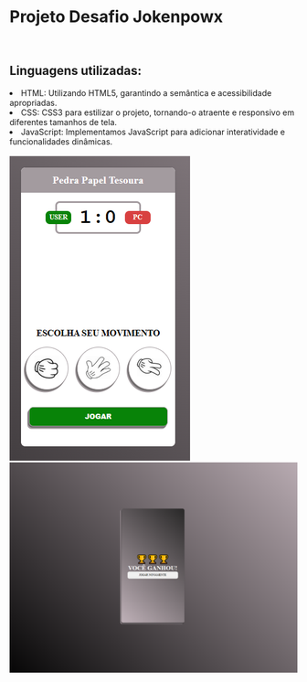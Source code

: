 <h1>Projeto Desafio Jokenpowx</h1>
<br>
<h2>Linguagens utilizadas:</h2>
<lo>
  <li>HTML: Utilizando HTML5, garantindo a semântica e acessibilidade apropriadas.</li>
  <li>CSS: CSS3 para estilizar o projeto, tornando-o atraente e responsivo em diferentes tamanhos de tela.</li>
  <li>JavaScript: Implementamos JavaScript para adicionar interatividade e funcionalidades dinâmicas.</li>
</lo>
<br>
<img src="https://github.com/Josetelma/Projeto-Desafio-Jokenpow/blob/main/assets/images/Jokenpow2.PNG?raw=true"/>
<img src="https://github.com/Josetelma/Projeto-Desafio-Jokenpow/blob/main/assets/images/Jokenpow.PNG?raw=true"/>
